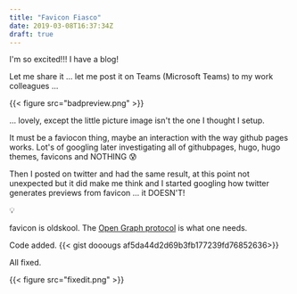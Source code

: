 ```yaml
---
title: "Favicon Fiasco"
date: 2019-03-08T16:37:34Z
draft: true
---
```


I'm so excited!!! I have a blog!

Let me share it ... let me post it on Teams (Microsoft Teams) to my work colleagues ...

{{< figure src="badpreview.png" >}}

... lovely, except the little picture image isn't the one I thought I setup.

It must be a faviocon thing, maybe an interaction with the way github pages works. Lot's of googling later investigating all of githubpages, hugo, hugo themes, favicons and NOTHING :cold_sweat:

Then I posted on twitter and had the same result, at this point not unexpected but it did make me think and I started googling how twitter generates previews from favicon ... it DOESN'T!

:bulb:

favicon is oldskool. The [Open Graph protocol](http://ogp.me/) is what one needs.

Code added.
{{< gist dooougs af5da44d2d69b3fb177239fd76852636>}}

All fixed.

{{< figure src="fixedit.png" >}}
